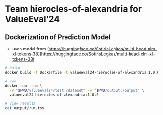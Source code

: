 # Team hierocles-of-alexandria for ValueEval'24

## Dockerization of Prediction Model
- uses model from [https://huggingface.co/SotirisLegkas/multi-head-xlm-xl-tokens-38](https://huggingface.co/SotirisLegkas/multi-head-xlm-xl-tokens-38)
```bash
# build
docker build -f Dockerfile -t valueeval24-hierocles-of-alexandria:1.0.0 .

# run
docker run --rm \
  -v "$PWD/valueeval24/test:/dataset" -v "$PWD/output:/output" \
  valueeval24-hierocles-of-alexandria:1.0.0

# view results
cat output/run.tsv
```

